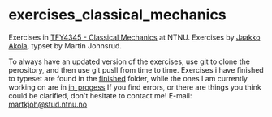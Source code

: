 # exercises_classical_mechanics
Exercises in [TFY4345 - Classical Mechanics](https://www.ntnu.edu/studies/courses/TFY4345#tab=omEmnet) at NTNU. Exercises by [Jaakko Akola](https://www.ntnu.edu/employees/jaakkoa), typset by Martin Johnsrud.


To always have an updated version of the exercises, use git to clone the perository, and then use git pusll from time to time. Exercises i have finished to typeset are found in the [finished](finished/) folder, while the ones I am currently working on are in [in_progess](in_progress/) If you find errors, or there are things you think could be clarified, don't hesitate to contact me!
E-mail: martkjoh@stud.ntnu.no
